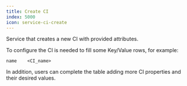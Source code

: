 ```yaml
---
title: Create CI
index: 5000
icon: service-ci-create
---
```


Service that creates a new CI with provided attributes.

To configure the CI is needed to fill some Key/Value rows, for example:

    name    <CI_name>

In addition, users can complete the table adding more CI properties and their desired values.